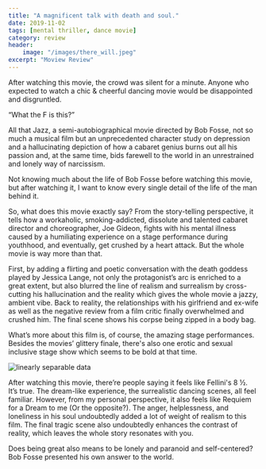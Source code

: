 ```yaml
---
title: "A magnificent talk with death and soul."
date: 2019-11-02
tags: [mental thriller, dance movie]
category: review
header:
    image: "/images/there_will.jpeg"
excerpt: "Moview Review"
---
```


After watching this movie, the crowd was silent for a minute. Anyone who expected to watch a chic & cheerful dancing movie would be disappointed and disgruntled.

“What the F is this?”

All that Jazz, a semi-autobiographical movie directed by Bob Fosse, not so much a musical film but an unprecedented character study on depression and a hallucinating depiction of how a cabaret genius burns out all his passion and, at the same time, bids farewell to the world in an unrestrained and lonely way of narcissism. 

Not knowing much about the life of Bob Fosse before watching this movie, but after watching it, I want to know every single detail of the life of the man behind it.

So, what does this movie exactly say? From the story-telling perspective, it tells how a workaholic, smoking-addicted, dissolute and talented cabaret director and choreographer, Joe Gideon, fights with his mental illness caused by a humiliating experience on a stage performance during youthhood, and eventually, get crushed by a heart attack. But the whole movie is way more than that. 

First, by adding a flirting and poetic conversation with the death goddess played by Jessica Lange, not only the protagonist’s arc is enriched to a great extent, but also blurred the line of realism and surrealism by cross-cutting his hallucination and the reality which gives the whole movie a jazzy, ambient vibe. Back to reality, the relationships with his girlfriend and ex-wife as well as the negative review from a film critic finally overwhelmed and crushed him. The final scene shows his corpse being zipped in a body bag. 

What’s more about this film is, of course, the amazing stage performances. Besides the movies’ glittery finale, there's also one erotic and sexual inclusive stage show which seems to be bold at that time.

<img src="{{ site.url }}{{ site.baseurl }}/images/review/all_that_jazz.jpg" alt="linearly separable data">

After watching this movie, there’re people saying it feels like Fellini's 8 ½. It’s true. The dream-like experience, the surrealistic dancing scenes, all feel familiar. However, from my personal perspective, it also feels like Requiem for a Dream to me (Or the opposite?). The anger, helplessness, and loneliness in his soul undoubtedly added a lot of weight of realism to this film. The final tragic scene also undoubtedly enhances the contrast of reality, which leaves the whole story resonates with you.

Does being great also means to be lonely and paranoid and self-centered? Bob Fosse presented his own answer to the world. 